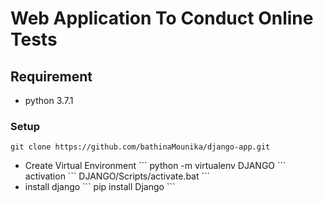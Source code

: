# Web Application To Conduct Online Tests

## Requirement
<ul>
    <li>
        python 3.7.1
    </li>
</ul>

### Setup

```
git clone https://github.com/bathinaMounika/django-app.git
```
<ul>
    <li>
        Create Virtual Environment
        ```
          python -m virtualenv DJANGO
        ```
         activation
         ```
          DJANGO/Scripts/activate.bat    
         ```
    </li>
    <li>
        install django
```
pip install Django
```
    </li>
</ul>
